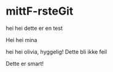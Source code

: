 # mittF-rsteGit
hei hei dette er en test

Hei hei mina 


hei hei olivia, hyggelig!
Dette bli ikke feil 

Dette er smart! 
